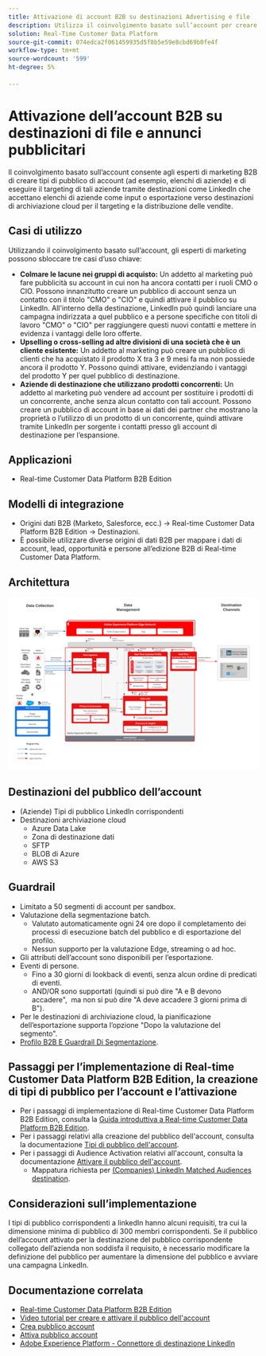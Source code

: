 ```yaml
---
title: Attivazione di account B2B su destinazioni Advertising e file
description: Utilizza il coinvolgimento basato sull’account per creare tipi di pubblico e targetizzarli tramite destinazioni.
solution: Real-Time Customer Data Platform
source-git-commit: 074edca2f061459935d5f8b5e59e8cbd69b0fe4f
workflow-type: tm+mt
source-wordcount: '599'
ht-degree: 5%

---
```


# Attivazione dell’account B2B su destinazioni di file e annunci pubblicitari

Il coinvolgimento basato sull’account consente agli esperti di marketing B2B di creare tipi di pubblico di account (ad esempio, elenchi di aziende) e di eseguire il targeting di tali aziende tramite destinazioni come LinkedIn che accettano elenchi di aziende come input o esportazione verso destinazioni di archiviazione cloud per il targeting e la distribuzione delle vendite.

## Casi di utilizzo

Utilizzando il coinvolgimento basato sull’account, gli esperti di marketing possono sbloccare tre casi d’uso chiave:

* **Colmare le lacune nei gruppi di acquisto:** Un addetto al marketing può fare pubblicità su account in cui non ha ancora contatti per i ruoli CMO o CIO. Possono innanzitutto creare un pubblico di account senza un contatto con il titolo &quot;CMO&quot; o &quot;CIO&quot; e quindi attivare il pubblico su LinkedIn. All&#39;interno della destinazione, LinkedIn può quindi lanciare una campagna indirizzata a quel pubblico e a persone specifiche con titoli di lavoro &quot;CMO&quot; o &quot;CIO&quot; per raggiungere questi nuovi contatti e mettere in evidenza i vantaggi delle loro offerte.
* **Upselling o cross-selling ad altre divisioni di una società che è un cliente esistente:** Un addetto al marketing può creare un pubblico di clienti che ha acquistato il prodotto X tra 3 e 9 mesi fa ma non possiede ancora il prodotto Y. Possono quindi attivare, evidenziando i vantaggi del prodotto Y per quel pubblico di destinazione.
* **Aziende di destinazione che utilizzano prodotti concorrenti:** Un addetto al marketing può vendere ad account per sostituire i prodotti di un concorrente, anche senza alcun contatto con tali account. Possono creare un pubblico di account in base ai dati dei partner che mostrano la proprietà o l’utilizzo di un prodotto di un concorrente, quindi attivare tramite LinkedIn per sorgente i contatti presso gli account di destinazione per l’espansione.

## Applicazioni

* Real-time Customer Data Platform B2B Edition

## Modelli di integrazione

* Origini dati B2B (Marketo, Salesforce, ecc.) -> Real-time Customer Data Platform B2B Edition -> Destinazioni.
* È possibile utilizzare diverse origini di dati B2B per mappare i dati di account, lead, opportunità e persone all’edizione B2B di Real-time Customer Data Platform.

## Architettura

![Architettura di riferimento per l&#39;Audience Activation di blueprint dell&#39;account B2B](assets/b2b-blueprint-account-audience-activation.png)

## Destinazioni del pubblico dell’account

* (Aziende) Tipi di pubblico LinkedIn corrispondenti
* Destinazioni archiviazione cloud
   * Azure Data Lake
   * Zona di destinazione dati
   * SFTP
   * BLOB di Azure
   * AWS S3

## Guardrail

* Limitato a 50 segmenti di account per sandbox.
* Valutazione della segmentazione batch.
   * Valutato automaticamente ogni 24 ore dopo il completamento dei processi di esecuzione batch del pubblico e di esportazione del profilo.
   * Nessun supporto per la valutazione Edge, streaming o ad hoc.
* Gli attributi dell’account sono disponibili per l’esportazione.
* Eventi di persone.
   * Fino a 30 giorni di lookback di eventi, senza alcun ordine di predicati di eventi.
   * AND/OR sono supportati (quindi si può dire &quot;A e B devono accadere&quot;,  ma non si può dire &quot;A deve accadere 3 giorni prima di B&quot;).
* Per le destinazioni di archiviazione cloud, la pianificazione dell’esportazione supporta l’opzione &quot;Dopo la valutazione del segmento&quot;.
* [Profilo B2B E Guardrail Di Segmentazione](https://experienceleague.adobe.com/it/docs/experience-platform/rtcdp/intro/rtcdpb2b-intro/b2b-guardrails).

## Passaggi per l’implementazione di Real-time Customer Data Platform B2B Edition, la creazione di tipi di pubblico per l’account e l’attivazione

* Per i passaggi di implementazione di Real-time Customer Data Platform B2B Edition, consulta la [Guida introduttiva a Real-time Customer Data Platform B2B Edition](https://experienceleague.adobe.com/it/docs/experience-platform/rtcdp/intro/rtcdpb2b-intro/b2b-tutorial).
* Per i passaggi relativi alla creazione del pubblico dell&#39;account, consulta la documentazione [Tipi di pubblico dell&#39;account](https://experienceleague.adobe.com/it/docs/experience-platform/segmentation/ui/account-audiences).
* Per i passaggi di Audience Activation relativi all&#39;account, consulta la documentazione [Attivare il pubblico dell&#39;account](https://experienceleague.adobe.com/it/docs/experience-platform/destinations/ui/activate/activate-account-audiences).
   * Mappatura richiesta per [(Companies) LinkedIn Matched Audiences destination](https://experienceleague.adobe.com/it/docs/experience-platform/destinations/ui/activate/activate-account-audiences#required-mappings).

## Considerazioni sull’implementazione

I tipi di pubblico corrispondenti a linkedIn hanno alcuni requisiti, tra cui la dimensione minima di pubblico di 300 membri corrispondenti. Se il pubblico dell’account attivato per la destinazione del pubblico corrispondente collegato dell’azienda non soddisfa il requisito, è necessario modificare la definizione del pubblico per aumentare la dimensione del pubblico e avviare una campagna LinkedIn.

## Documentazione correlata

* [Real-time Customer Data Platform B2B Edition](https://experienceleague.adobe.com/it/docs/experience-platform/rtcdp/intro/rtcdpb2b-intro/b2b-overview)
* [Video tutorial per creare e attivare il pubblico dell&#39;account](https://experienceleague.adobe.com/it/docs/platform-learn/tutorials/audiences/create-audiences-with-b2b-data)
* [Crea pubblico account](https://experienceleague.adobe.com/it/docs/experience-platform/segmentation/ui/account-audiences)
* [Attiva pubblico account](https://experienceleague.adobe.com/it/docs/experience-platform/destinations/ui/activate/activate-account-audiences)
* [Adobe Experience Platform - Connettore di destinazione LinkedIn](https://experienceleague.adobe.com/it/docs/experience-platform/destinations/catalog/social/linkedin)
